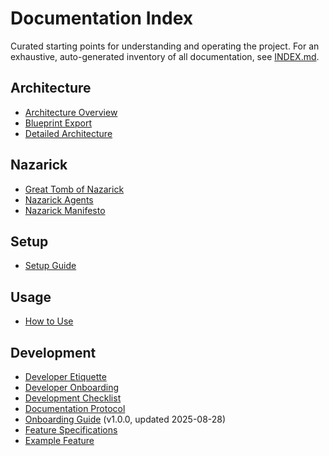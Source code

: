 # Documentation Index

Curated starting points for understanding and operating the project. For an exhaustive, auto-generated inventory of all documentation, see [INDEX.md](INDEX.md).

## Architecture
- [Architecture Overview](architecture_overview.md)
- [Blueprint Export](BLUEPRINT_EXPORT.md)
- [Detailed Architecture](architecture.md)
## Nazarick
- [Great Tomb of Nazarick](great_tomb_of_nazarick.md)
- [Nazarick Agents](nazarick_agents.md)
- [Nazarick Manifesto](nazarick_manifesto.md)
## Setup
- [Setup Guide](setup.md)
## Usage
- [How to Use](how_to_use.md)

## Development
- [Developer Etiquette](developer_etiquette.md)
- [Developer Onboarding](developer_onboarding.md)
- [Development Checklist](development_checklist.md)
- [Documentation Protocol](documentation_protocol.md)
- [Onboarding Guide](onboarding_guide.md) (v1.0.0, updated 2025-08-28)
- [Feature Specifications](features/README.md)
- [Example Feature](features/example_feature.md)

